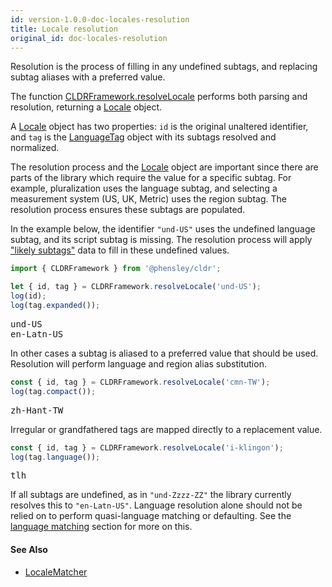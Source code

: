 ```yaml
---
id: version-1.0.0-doc-locales-resolution
title: Locale resolution
original_id: doc-locales-resolution
---
```


Resolution is the process of filling in any undefined subtags, and replacing subtag aliases with a preferred value.

The function [CLDRFramework.resolveLocale](api-cldrframework.html#resolvelocale) performs both parsing and resolution, returning a [Locale](api-locale.html) object.

A [Locale](api-locale.html) object has two properties: `id` is the original unaltered identifier, and `tag` is the [LanguageTag](api-languagetag.html) object with its subtags resolved and normalized.

The resolution process and the [Locale](api-locale.html) object are important since there are parts of the library which require the value for a specific subtag. For example, pluralization uses the language subtag, and selecting a measurement system (US, UK, Metric) uses the region subtag. The resolution process ensures these subtags are populated.

In the example below, the identifier `"und-US"` uses the undefined language subtag, and its script subtag is missing. The resolution process will apply ["likely subtags"](https://www.unicode.org/reports/tr35/tr35.html#Likely_Subtags) data to fill in these undefined values.

```typescript
import { CLDRFramework } from '@phensley/cldr';

let { id, tag } = CLDRFramework.resolveLocale('und-US');
log(id);
log(tag.expanded());
```
<pre class="output">
und-US
en-Latn-US
</pre>

In other cases a subtag is aliased to a preferred value that should be used. Resolution will perform language and region alias substitution.

```typescript
const { id, tag } = CLDRFramework.resolveLocale('cmn-TW');
log(tag.compact());
```
<pre class="output">
zh-Hant-TW
</pre>

Irregular or grandfathered tags are mapped directly to a replacement value.

```typescript
const { id, tag } = CLDRFramework.resolveLocale('i-klingon');
log(tag.language());
```
<pre class="output">
tlh
</pre>

If all subtags are undefined, as in `"und-Zzzz-ZZ"` the library currently resolves this to `"en-Latn-US"`. Language resolution alone should not be relied on to perform quasi-language matching or defaulting. See the [language matching](doc-locales-matching.html) section for more on this.


#### See Also
  * [LocaleMatcher](api-localematcher.html)
